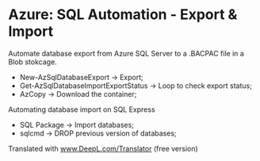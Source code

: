 # Azure: SQL Automation - Export & Import 





Automate database export from Azure SQL Server to a .BACPAC file in a Blob stokcage.
  - New-AzSqlDatabaseExport -> Export;
  - Get-AzSqlDatabaseImportExportStatus -> Loop to check export status;
  - AzCopy -> Download the container;

Automating database import on SQL Express 
  - SQL Package -> Import databases;
  - sqlcmd -> DROP previous version of databases;


Translated with www.DeepL.com/Translator (free version)
